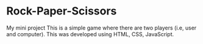 # Rock-Paper-Scissors
My mini project
This is a simple game where there are two players (i.e, user and computer).
This was developed using HTML, CSS, JavaScript.
